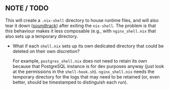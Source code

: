 ## NOTE / TODO

This will create a `.nix-shell` directory to house runtime files, and will also tear it down ([soundtrack](https://www.youtube.com/watch?v=HO7XHXGCbCQ)) after exiting the `nix-shell`. The problem is that this behaviour makes it less composable (e.g., with `nginx_shell.nix` that also sets up a temporary directory.

+ What if each `shell.nix` sets up its own dedicated directory that could be deleted on their own discretion? 

  For example, `postgres_shell.nix` does not need to retain its own because that PostgreSQL instance is for dev purposes anyway (just look at the permissions in the `shell-hook.sh`). `nginx_shell.nix` needs the temporary directory for the logs that may need to be retained (or, even better, should be timestamped to distinguish each run).
